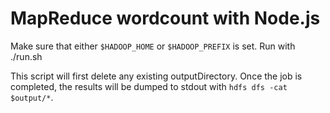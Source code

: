 MapReduce wordcount with Node.js
=======

Make sure that either ``$HADOOP_HOME`` or ``$HADOOP_PREFIX`` is set.  Run with
  ./run.sh <inputFile> <outputDirectory>

This script will first delete any existing outputDirectory.  Once the job is completed, the results will be dumped to stdout with ``hdfs dfs -cat $output/*``.

